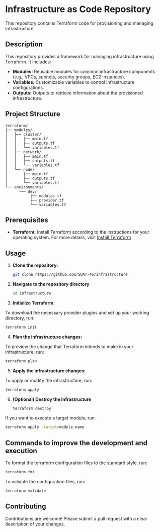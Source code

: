 # Infrastructure as Code Repository

This repository contains Terraform code for provisioning and managing infrastructure.

## Description

This repository provides a framework for managing infrastructure using Terraform. It includes:

* **Modules:** Reusable modules for common infrastructure components (e.g., VPCs, subnets, security groups, EC2 instances).
* **Variables:** Customizable variables to control infrastructure configurations.
* **Outputs:** Outputs to retrieve information about the provisioned infrastructure.

## Project Structure

```
terraform/
├── modules/
│   ├── cluster/
│   │   ├── main.tf
│   │   ├── outputs.tf
│   │   └── variables.tf
│   ├── network/
│   │   ├── main.tf
│   │   ├── outputs.tf
│   │   └── variables.tf
│   └── node/
│       ├── main.tf
│       ├── outputs.tf
│       └── variables.tf
└── environments/
      └── dev/
           ├── modules.tf
           ├── provider.tf
           └── variables.tf
```

## Prerequisites

* **Terraform:** Install Terraform according to the instructions for your operating system. For more details, visit [Install Terraform](https://developer.hashicorp.com/terraform/install)

## Usage

1. **Clone the repository:**

   ```bash
   git clone https://github.com/SOAT-46/infrastructure
   ```

2. **Navigate to the repository directory**

   ```bash
   cd infrastructure
   ```

3. **Initialize Terraform:**

To download the necessary provider plugins and set up your working directory, run:

   ```bash
   terraform init
   ```

4. **Plan the infrastructure changes:**

To preview the change that Terraform intends to make in your infrastructure, run:

   ```bash
   terraform plan
   ```

5. **Apply the infrastructure changes:**

To apply or modify the infrastructure, run:

   ```bash
   terraform apply
   ```

6. **(Optional) Destroy the infrastructure**

   ```bash
   terraform destroy
   ```

If you want to execute a target module, run:

   ```bash
   terraform apply -target=module.name
   ```

## Commands to improve the development and execution

To format the terraform configuration files to the standard style, run:

   ```bash
   terraform fmt
   ```

To validate the configuration files, run:

   ```bash
   terraform validate
   ```

## Contributing

Contributions are welcome! Please submit a pull request with a clear description of your changes.
